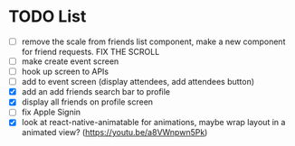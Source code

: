 # TODO List

- [ ] remove the scale from friends list component, make a new component for friend requests. FIX THE SCROLL
- [ ] make create event screen
- [ ] hook up screen to APIs
- [ ] add to event screen (display attendees, add attendees button)
- [x] add an add friends search bar to profile
- [x] display all friends on profile screen
- [ ] fix Apple Signin
- [x] look at react-native-animatable for animations, maybe wrap layout in a animated view? (https://youtu.be/a8VWnpwn5Pk)
